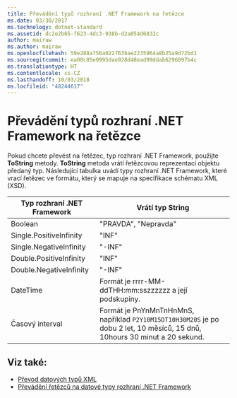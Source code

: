 ```yaml
---
title: Převádění typů rozhraní .NET Framework na řetězce
ms.date: 03/30/2017
ms.technology: dotnet-standard
ms.assetid: dc2e2b65-f623-4dc3-938b-d2a054d6832c
author: mairaw
ms.author: mairaw
ms.openlocfilehash: 59e288a756a022763bae2235964a8b25a9d72bd1
ms.sourcegitcommit: ea00c05e0995dae928d48ead99ddab6296097b4c
ms.translationtype: HT
ms.contentlocale: cs-CZ
ms.lasthandoff: 10/03/2018
ms.locfileid: "48244617"
---
```

# <a name="converting-net-framework-types-to-strings"></a>Převádění typů rozhraní .NET Framework na řetězce
Pokud chcete převést na řetězec, typ rozhraní .NET Framework, použijte **ToString** metody. **ToString** metoda vrátí řetězcovou reprezentaci objektu předaný typ. Následující tabulka uvádí typy rozhraní .NET Framework, které vrací řetězec ve formátu, který se mapuje na specifikace schématu XML (XSD).  
  
|Typ rozhraní .NET Framework|Vrátí typ String|  
|-------------------------|--------------------------|  
|Boolean|"PRAVDA", "Nepravda"|  
|Single.PositiveInfinity|"INF"|  
|Single.NegativeInfinity|"-INF"|  
|Double.PositiveInfinity|"INF"|  
|Double.NegativeInfinity|"-INF"|  
|DateTime|Formát je rrrr-MM-ddTHH:mm:sszzzzzz a její podskupiny.|  
|Časový interval|Formát je PnYnMnTnHnMnS, například `P2Y10M15DT10H30M20S` je po dobu 2 let, 10 měsíců, 15 dnů, 10hours 30 minut a 20 sekund.|  
  
## <a name="see-also"></a>Viz také:

- [Převod datových typů XML](../../../../docs/standard/data/xml/conversion-of-xml-data-types.md)  
- [Převádění řetězců na datové typy rozhraní .NET Framework](../../../../docs/standard/data/xml/converting-strings-to-dotnet-data-types.md)
